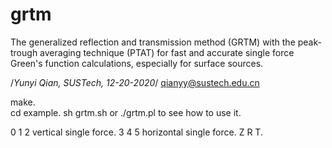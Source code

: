 # grtm 
The generalized reflection and transmission method (GRTM) with the peak-trough averaging technique (PTAT) for fast and accurate single force Green's function calculations, especially for surface sources.

/*Yunyi Qian, SUSTech, 12-20-2020*/
qianyy@sustech.edu.cn

make.  
cd example.
sh grtm.sh or ./grtm.pl to see how to use it.

0 1 2 vertical single force.
3 4 5 horizontal single force.
Z R T.
